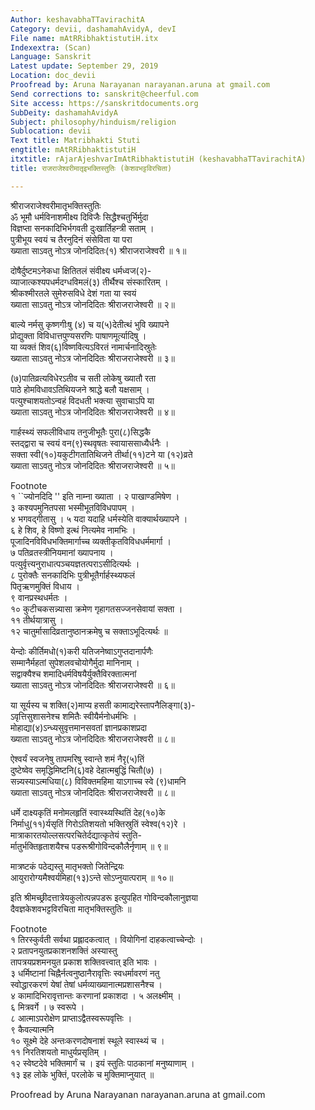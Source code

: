 ```yaml
---
Author: keshavabhaTTavirachitA
Category: devii, dashamahAvidyA, devI
File name: mAtRRibhaktistutiH.itx
Indexextra: (Scan)
Language: Sanskrit
Latest update: September 29, 2019
Location: doc_devii
Proofread by: Aruna Narayanan narayanan.aruna at gmail.com
Send corrections to: sanskrit@cheerful.com
Site access: https://sanskritdocuments.org
SubDeity: dashamahAvidyA
Subject: philosophy/hinduism/religion
Sublocation: devii
Text title: Matribhakti Stuti
engtitle: mAtRRibhaktistutiH
itxtitle: rAjarAjeshvarImAtRibhaktistutiH (keshavabhaTTavirachitA)
title: राजराजेश्वरीमातृइभक्तिस्तुतिः (केशवभट्टविरचिता)

---
```

  
 श्रीराजराजेश्वरीमातृभक्तिस्तुतिः   
ॐ भूमौ धर्मविनाशमीक्ष्य दिविजैः सिद्धैश्चतुर्भिर्मुदा  
     विज्ञप्ता सनकादिभिर्भगवती दुःखार्तिहन्त्री सताम् ।  
पुत्रीभूय स्वयं च तैरनुदिनं संसेविता या परा  
     ख्याता साऽवतु नोऽत्र जोनदिदितः(१) श्रीराजराजेश्वरी ॥ १॥  
  
दोषैर्दुष्टमऽनेकधा क्षितितलं संवीक्ष्य धर्मध्वज(२)-  
     व्याजात्कश्यपधर्मदग्धविमलं(३) तीर्थैश्च संस्कारितम् ।  
श्रीकश्मीरतले सुमेरुसविधे देशं गता या स्वयं  
     ख्याता साऽवतु नोऽत्र जोनदिदितः श्रीराजराजेश्वरी ॥ २॥  
  
बाल्ये नर्मसु कृष्णगीःषु (४) च य(५)देतीत्थं भुवि ख्यापने  
     प्रोद्युक्ता विविधात्तपुण्यसरणिः पाषाणमूर्त्यादिषु ।  
या व्यक्तं शिव(६)विष्णवित्यऽविरतं नामार्चनादिस्रुतेः  
     ख्याता साऽवतु नोऽत्र जोनदिदितः श्रीराजराजेश्वरी ॥ ३॥  
  
(७)पातिव्रत्यविधेरऽतीव च सती लोकेषु ख्यातौ रता  
     पाठे होमविधावऽतिथियजने श्राद्धे बलौ यक्षसाम् ।  
पत्युश्चाशयतोऽन्वहं विदधती भक्त्या सुवाचाऽपि या  
     ख्याता साऽवतु नोऽत्र जोनदिदितः श्रीराजराजेश्वरी ॥ ४॥  
  
गार्हस्थ्यं सफलीविधाय तनुजीभूतैः पुरा(८)सिद्धकै  
     स्तद्द्वारा च स्वयं वन(९)स्थवृषतः स्वायाससाध्यैर्धनैः ।  
सक्ता स्वी(१०)यकुटीगतातिथिजने तीर्था(११)टने या (१२)व्रते  
     ख्याता साऽवतु नोऽत्र जोनदिदितः श्रीराजराजेश्वरी ॥ ५॥  
  
Footnote   
       १ ``ज्योनदिदि '' इति नाम्ना ख्याता । २ पाखाण्डमिषेण ।  
       ३ कश्यपमुनितपसा भस्मीभूतविविधपापम् ।  
       ४ भगवद्गीतासु । ५ यदा यदाहि धर्मस्येति वाक्यार्थख्यापने ।  
       ६ हे शिव, हे विष्णो इत्थं नित्यमेव नामभिः ।  
       पूजादिनविविधभक्तिमार्गाच्च व्यक्तीकृतविविधधर्ममार्गा ।  
       ७ पतिव्रतस्त्रीनियमानां ख्यापनाय ।  
       पत्युर्वृत्त्यनुराधात्पञ्चयज्ञतत्पराऽसीदित्यर्थः ।  
       ८ पुरोक्तैः सनकादिभिः पुत्रीभूतैर्गार्हस्थ्यफलं  
                  पितृऋणमुक्तिं विधाय ।  
       ९ वानप्रस्थधर्मतः ।  
       १० कुटीचकसन्न्यासा क्रमेण गृहागतसज्जनसेवायां सक्ता ।  
       ११ तीर्थयात्रासु ।  
       १२ चातुर्मासादिव्रतानुष्ठानक्रमेषु च सक्ताऽभूदित्यर्थः ॥  
  
येन्दोः कीर्तिमधो(१)करी यतिजनेष्वाऽगुप्तदानार्पणैः  
     सम्मानैर्महतां सुपेशलवचोयोगैर्मुदा मानिनाम् ।  
सद्वाक्यैश्च शमादिधर्मविषयैर्युक्तैविरक्तात्मनां  
     ख्याता साऽवतु नोऽत्र जोनदिदितः श्रीराजराजेश्वरी ॥ ६॥  
  
या सूर्यस्य च शक्ति(२)माप्य हसती कामाद्यरेस्तापनैलिङ्गा(३)-  
     ऽवृत्तिसुशासनेश्च शमितैः स्वीयैर्मनोधर्मभिः ।  
मोहाद्या(४)ऽन्ध्यसुवृत्तमानसवतां ज्ञानप्रकाशप्रदा  
     ख्याता साऽवतु नोऽत्र जोनदिदितः श्रीराजराजेश्वरी ॥ ८॥  
  
ऐश्वर्यं स्वजनेषु तापमरिषु स्वान्ते शमं नैरृ(५)तिं  
     दुष्टेष्वेव समृद्धिमिष्टनि(६)वहे देहात्मबुद्धिं चितौ(७) ।  
सन्न्यस्याऽत्मधिया(८) विविक्तमहिमा याऽगाच्च स्वे (९)धामनि  
     ख्याता साऽवतु नोऽत्र जोनदिदितः श्रीराजराजेश्वरी ॥ ८॥  
  
धर्मे दाक्ष्यकृतिं मनोमलहृतिं स्वास्थ्यस्थितिं देह(१०)के  
     निर्माधु(११)र्यसृतिं गिरोऽतिशयतो भक्तिस्रुतिं स्वेश्व(१२)रे ।  
मात्राकारतयोल्लसत्परचितेर्दद्यात्कृतेयं स्तुति-  
     र्मातुर्भक्तिहृताशयैश्च पडरूश्रीगोविन्दकौलैर्नृणाम् ॥ ९॥  
  
मात्रष्टकं पठेद्यस्तु मातृभक्तो जितेन्द्रियः  
     आयुरारोग्यमैश्वर्यमिहा(१३)ऽन्ते सोऽप्नुयात्पराम् ॥ १०॥  
  
इति श्रीमच्छ्रीदत्तात्रेयकुलोत्पन्नपडरू इत्युपहित गोविन्दकौलानुज्ञया  
दैवज्ञकेशवभट्टविरचिता मातृभक्तिस्तुतिः ॥  
  
Footnote   
       १ तिरस्कुर्वती सर्वथा प्रह्लादकत्वात् । वियोगिनां दाहकत्वाच्चेन्दोः ।  
       २ प्रतापनयुतप्रकाशनशक्तिं अस्यास्तु  
       तापत्रयप्रशमनयुत प्रकाश शक्तिवत्त्वात् इति भावः ।  
       ३ धर्मिष्टानां चिह्नैर्नत्वनुष्ठानैरावृत्तिः स्वधर्मावरणं नतु  
       स्वोद्धारकरणं येषां तेषां धर्मव्याख्यानात्मप्रशासनैश्च ।  
       ४ कामादिभिरावृत्तान्तः करणानां प्रकाशदा । ५ अलक्ष्मीम् ।  
       ६ मित्रवर्गे । ७ स्वरूपे ।  
       ८ आत्माऽपरोक्षेण प्राप्ताऽद्वैतस्वरूपवृत्तिः ।  
       ९ कैवल्यात्मनि  
       १० सूक्ष्मे देहे  अन्तःकरणदोषनाशं स्थूले स्वास्थ्यं च ।  
       ११ निरतिशयतो माधुर्यप्रसृतिम् ।  
       १२ स्वेष्टदेवे भक्तिमार्गं च । इयं स्तुतिः पाठकानां मनुष्याणाम् ।  
       १३ इह लोके भुक्तिं, परलोके च मुक्तिमाप्नुयात् ॥  
  
  
Proofread by Aruna Narayanan narayanan.aruna at  gmail.com  
  
